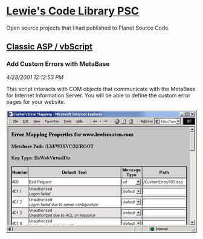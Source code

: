 # [Lewie's Code Library PSC](../../README.md)

Open source projects that I had published to Planet Source Code.

## [Classic ASP / vbScript](../README.md)

### Add Custom Errors with MetaBase

*4/28/2001 12:12:53 PM*

This script interacts with COM objects that communicate with the MetaBase for Internet Information Server. You will be able to define the custom error pages for your website.

![Screenshot of Add Custom Errors with MetaBase](./screenshot.gif)



